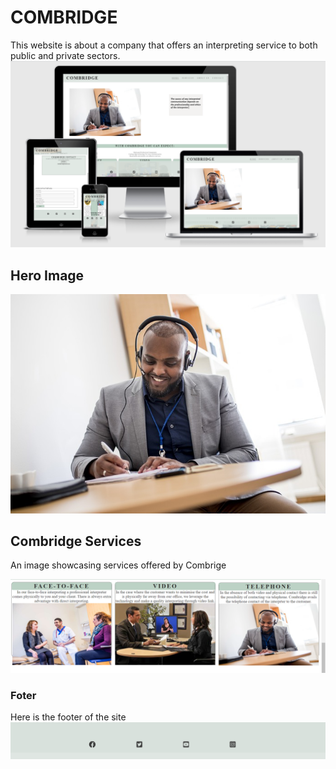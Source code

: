 # COMBRIDGE
This website is about a company that offers an interpreting service to both public and private sectors.
![Combridge website](assets/images/combridge-site.png)

## Hero Image
![](assets/images/hero-image.jpg)

## Combridge Services
An image showcasing services offered by Combrige

![](assets/images/combridge-service.png)

### Foter
Here is the footer of the site
![](assets/images/footer-combridge.png)